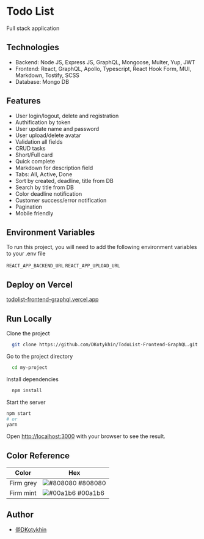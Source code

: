 # Todo List

Full stack application

## Technologies

-   Backend: Node JS, Express JS, GraphQL, Mongoose, Multer, Yup, JWT
-   Frontend: React, GraphQL, Apollo, Typescript, React Hook Form, MUI, Markdown, Tostify, SCSS
-   Database: Mongo DB

## Features

-   User login/logout, delete and registration
-   Authification by token
-   User update name and password
-   User upload/delete avatar
-   Validation all fields
-   CRUD tasks
-   Short/Full card
-   Quick complete
-   Markdown for description field
-   Tabs: All, Active, Done
-   Sort by created, deadline, title from DB
-   Search by title from DB
-   Color deadline notification
-   Customer success/error notification
-   Pagination
-   Mobile friendly

## Environment Variables

To run this project, you will need to add the following environment variables to your .env file

`REACT_APP_BACKEND_URL`
`REACT_APP_UPLOAD_URL`

## Deploy on Vercel

[todolist-frontend-graphql.vercel.app](todolist-frontend-graphql.vercel.app)

## Run Locally

Clone the project

```bash
  git clone https://github.com/DKotykhin/TodoList-Frontend-GraphQL.git
```

Go to the project directory

```bash
  cd my-project
```

Install dependencies

```bash
  npm install
```

Start the server

```bash
npm start
# or
yarn
```

Open [http://localhost:3000](http://localhost:3000) with your browser to see the result.

## Color Reference

| Color     | Hex                                                              |
| --------- | ---------------------------------------------------------------- |
| Firm grey | ![#808080](https://via.placeholder.com/10/333333?text=+) #808080 |
| Firm mint | ![#00a1b6](https://via.placeholder.com/10/00a1b6?text=+) #00a1b6 |

## Author

-   [@DKotykhin](https://github.com/DKotykhin)
